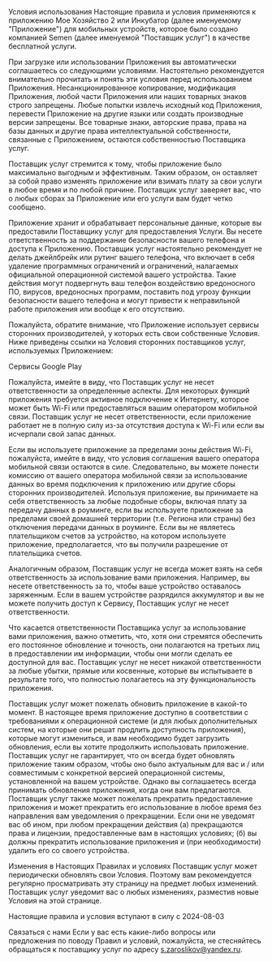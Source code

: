 
Условия использования
Настоящие правила и условия применяются к приложению Мое Хозяйство 2 или Инкубатор (далее именуемому "Приложение") для мобильных устройств, которое было создано компанией Semen (далее именуемой "Поставщик услуг") в качестве бесплатной услуги.


При загрузке или использовании Приложения вы автоматически соглашаетесь со следующими условиями. Настоятельно рекомендуется внимательно прочитать и понять эти условия перед использованием Приложения. Несанкционированное копирование, модификация Приложения, любой части Приложения или наших товарных знаков строго запрещены. Любые попытки извлечь исходный код Приложения, перевести Приложение на другие языки или создать производные версии запрещены. Все товарные знаки, авторские права, права на базы данных и другие права интеллектуальной собственности, связанные с Приложением, остаются собственностью Поставщика услуг.


Поставщик услуг стремится к тому, чтобы приложение было максимально выгодным и эффективным. Таким образом, он оставляет за собой право изменять приложение или взимать плату за свои услуги в любое время и по любой причине. Поставщик услуг заверяет вас, что о любых сборах за Приложение или его услуги вам будет четко сообщено.


Приложение хранит и обрабатывает персональные данные, которые вы предоставили Поставщику услуг для предоставления Услуги. Вы несете ответственность за поддержание безопасности вашего телефона и доступа к Приложению. Поставщик услуг настоятельно рекомендует не делать джейлбрейк или рутинг вашего телефона, что включает в себя удаление программных ограничений и ограничений, налагаемых официальной операционной системой вашего устройства. Такие действия могут подвергнуть ваш телефон воздействию вредоносного ПО, вирусов, вредоносных программ, поставить под угрозу функции безопасности вашего телефона и могут привести к неправильной работе приложения или вообще к его отсутствию.

Пожалуйста, обратите внимание, что Приложение использует сервисы сторонних производителей, у которых есть свои собственные Условия. Ниже приведены ссылки на Условия сторонних поставщиков услуг, используемых Приложением:

Сервисы Google Play

Пожалуйста, имейте в виду, что Поставщик услуг не несет ответственности за определенные аспекты. Для некоторых функций приложения требуется активное подключение к Интернету, которое может быть Wi-Fi или предоставляться вашим оператором мобильной связи. Поставщик услуг не несет ответственности, если приложение работает не в полную силу из-за отсутствия доступа к Wi-Fi или если вы исчерпали свой запас данных.


Если вы используете приложение за пределами зоны действия Wi-Fi, пожалуйста, имейте в виду, что условия соглашения вашего оператора мобильной связи остаются в силе. Следовательно, вы можете понести комиссию от вашего оператора мобильной связи за использование данных во время подключения к приложению или другие сборы сторонних производителей. Используя приложение, вы принимаете на себя ответственность за любые подобные сборы, включая плату за передачу данных в роуминге, если вы используете приложение за пределами своей домашней территории (т.е. Региона или страны) без отключения передачи данных в роуминге. Если вы не являетесь плательщиком счетов за устройство, на котором используете приложение, предполагается, что вы получили разрешение от плательщика счетов.


Аналогичным образом, Поставщик услуг не всегда может взять на себя ответственность за использование вами приложения. Например, вы несете ответственность за то, чтобы ваше устройство оставалось заряженным. Если в вашем устройстве разрядился аккумулятор и вы не можете получить доступ к Сервису, Поставщик услуг не несет ответственности.


Что касается ответственности Поставщика услуг за использование вами приложения, важно отметить, что, хотя они стремятся обеспечить его постоянное обновление и точность, они полагаются на третьих лиц в предоставлении им информации, чтобы они могли сделать ее доступной для вас. Поставщик услуг не несет никакой ответственности за любые убытки, прямые или косвенные, которые вы испытываете в результате того, что полностью полагаетесь на эту функциональность приложения.


Поставщик услуг может пожелать обновить приложение в какой-то момент. В настоящее время приложение доступно в соответствии с требованиями к операционной системе (и для любых дополнительных систем, на которые они решат продлить доступность приложения), которые могут измениться, и вам необходимо будет загрузить обновления, если вы хотите продолжить использовать приложение. Поставщик услуг не гарантирует, что он всегда будет обновлять приложение таким образом, чтобы оно было актуальным для вас и / или совместимым с конкретной версией операционной системы, установленной на вашем устройстве. Однако вы соглашаетесь всегда принимать обновления приложения, когда они вам предлагаются. Поставщик услуг также может пожелать прекратить предоставление приложения и может прекратить его использование в любое время без направления вам уведомления о прекращении. Если они не уведомят вас об ином, при любом прекращении действия (а) прекращаются права и лицензии, предоставленные вам в настоящих условиях; (б) вы должны прекратить использование приложения и (при необходимости) удалить его со своего устройства.


Изменения в Настоящих Правилах и условиях
Поставщик услуг может периодически обновлять свои Условия. Поэтому вам рекомендуется регулярно просматривать эту страницу на предмет любых изменений. Поставщик услуг уведомит вас о любых изменениях, разместив новые Условия на этой странице.


Настоящие правила и условия вступают в силу с 2024-08-03


Связаться с нами
Если у вас есть какие-либо вопросы или предложения по поводу Правил и условий, пожалуйста, не стесняйтесь обращаться к поставщику услуг по адресу s.zaroslikov@yandex.ru.
